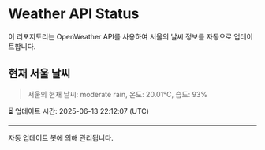 
# Weather API Status

이 리포지토리는 OpenWeather API를 사용하여 서울의 날씨 정보를 자동으로 업데이트합니다.

## 현재 서울 날씨
> 서울의 현재 날씨: moderate rain, 온도: 20.01°C, 습도: 93%

⏳ 업데이트 시간: 2025-06-13 22:12:07 (UTC)

---
자동 업데이트 봇에 의해 관리됩니다.
